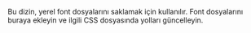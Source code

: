 Bu dizin, yerel font dosyalarını saklamak için kullanılır. Font dosyalarını buraya ekleyin ve ilgili CSS dosyasında yolları güncelleyin.
